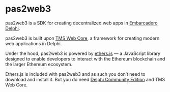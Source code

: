 # pas2web3

pas2web3 is a SDK for creating decentralized web apps in [Embarcadero Delphi](https://www.embarcadero.com/products/delphi).

pas2web3 is built upon [TMS Web Core](https://www.tmssoftware.com/site/tmswebcore.asp), a framework for creating modern web applications in Delphi.

Under the hood, pas2web3 is powered by [ethers.js](https://ethers.org) — a JavaScript library designed to enable developers to interact with the Ethereum blockchain and the larger Ethereum ecosystem.

Ethers.js is included with pas2web3 and as such you don’t need to download and install it. But you do need [Delphi Community Edition](https://www.embarcadero.com/products/delphi/starter) and TMS Web Core.

